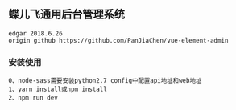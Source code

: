 ## 蝶儿飞通用后台管理系统
```
edgar 2018.6.26
origin github https://github.com/PanJiaChen/vue-element-admin
```
###

### 安装使用
```
0、node-sass需要安装python2.7 config中配置api地址和web地址
1、yarn install或npm install
2、npm run dev
```
